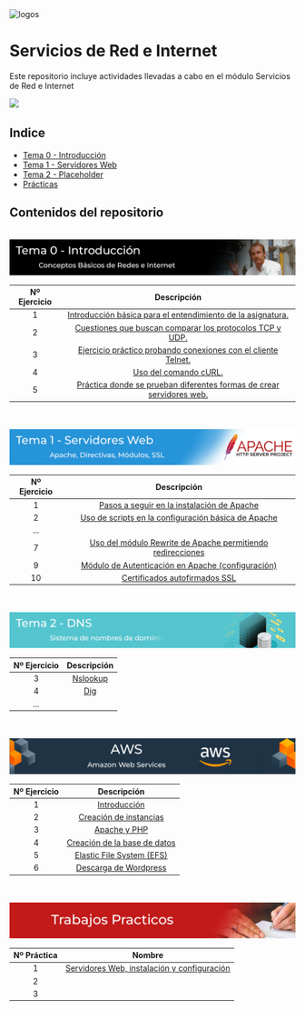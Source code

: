 <img src=".\Logos\all.png" alt="logos" width="600"/>

<br>

# Servicios de Red e Internet
Este repositorio incluye actividades llevadas a cabo en el módulo Servicios de Red e Internet

<img src="./Practica 1º Trimestre/rsc/img/banner.png">

## Indice

- [Tema 0 - Introducción ](./Tema%200/Ejercicios.md)
- [Tema 1 - Servidores Web ](./Tema%201/Ejercicios.md)
- [Tema 2 - Placeholder ](#Tema-X-Placeholder)
- [Prácticas ](./Practica%201º%20Trimestre/Practica1.md)

## Contenidos del repositorio

<br>

<img src="./Tema0.png">

<br>

| Nº Ejercicio | Descripción  |
|:-:|:-:|
| 1 | [Introducción básica para el entendimiento de la asignatura.](./Tema%200/Ejercicios.md#ejercicio-1---introducción-)| 
| 2 | [Cuestiones que buscan comparar los protocolos TCP y UDP.](./Tema%200/Ejercicios.md#ejercicio-2---udp-and-tcp-comparison-of-transport-protocol-) |
| 3 | [Ejercicio práctico probando conexiones con el cliente Telnet.](./Tema%200/Ejercicios.md#ejercicio-3---práctica-telnethttp-) |
| 4 | [Uso del comando cURL.](./Tema%200/Ejercicios.md#ejercicio-4---usando-curl-) |
| 5 | [Práctica donde se prueban diferentes formas de crear servidores web.](./Tema%200/Ejercicios.md#ejercicio-5---práctica-a-servidor-web-) |

<br>
<br>

<img src="./Tema1.png">

<br>

| Nº Ejercicio | Descripción  |
|:-:|:-:|
| 1 | [Pasos a seguir en la instalación de Apache](./Tema%201/Ejercicios.md#actividad-1)  |
| 2 | [Uso de scripts en la configuración básica de Apache](./Tema%201/Ejercicios.md#actividad-2)  |
| ... |   |
| 7 | [Uso del módulo Rewrite de Apache permitiendo redirecciones](./Tema%201/Ejercicios.md#habilitando-el-módulo-rewrite)  |
| 9 | [Módulo de Autenticación en Apache (configuración)](./Tema%201/Ejercicios.md#creación-de-usuarios) |
| 10 | [Certificados autofirmados SSL](./Tema%201/Ejercicios.md#)  |

<br>
<br>

<img src="./Tema2.png">

<br>

| Nº Ejercicio | Descripción  |
|:-:|:-:|
| 3 | [Nslookup](./Tema%201/Ejercicios.md#actividad-1)  |
| 4 | [Dig](./Tema%201/Ejercicios.md#actividad-2)  |
| ... |   |
    

<br>
<br>

<img src="./Tema4_AWS.png">

<br>

| Nº Ejercicio | Descripción  |
|:-:|:-:|
| 1 | [Introducción](./Tema%204%20AWS/Ejercicios.md#Introducción)  |
| 2 | [Creación de instancias](./Tema%204%20AWS/Ejercicios.md#creación-de-instancias)  |
| 3 | [Apache y PHP](./Tema%204%20AWS/Ejercicios.md#apache-y-php)  |
| 4 | [Creación de la base de datos](./Tema%204%20AWS/Ejercicios.md#creación-de-la-base-de-datos)  |
| 5 | [Elastic File System (EFS)](./Tema%204%20AWS/Ejercicios.md#elastic-file-system-efs)  |
| 6 | [Descarga de Wordpress](./Tema%204%20AWS/Ejercicios.md#descarga-de-wordpress)  |
    

<br>
<br>

<img src="./PR.png">

<br>

| Nº Práctica | Nombre  |
|:-:|:-:|
| 1 | [Servidores Web, instalación y configuración](./Practica%201º%20Trimestre/Practica1.md)| 
| 2 | []() |
| 3 | []() |

